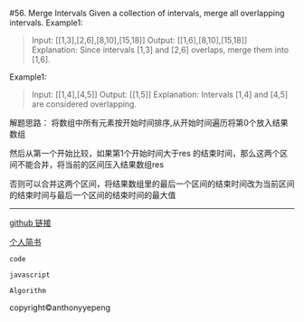 #56. Merge Intervals
Given a collection of intervals, merge all overlapping intervals.
Example1:

>Input: [[1,3],[2,6],[8,10],[15,18]]
Output: [[1,6],[8,10],[15,18]]
Explanation: Since intervals [1,3] and [2,6] overlaps, merge them into [1,6].

Example1:

>Input: [[1,4],[4,5]]
Output: [[1,5]]
Explanation: Intervals [1,4] and [4,5] are considered overlapping.

解题思路：
将数组中所有元素按开始时间排序,从开始时间遍历将第0个放入结果数组

然后从第一个开始比较，如果第1个开始时间大于res 的结束时间，那么这两个区间不能合并，将当前的区间压入结果数组res

否则可以合并这两个区间，将结果数组里的最后一个区间的结束时间改为当前区间的结束时间与最后一个区间的结束时间的最大值


***

<a href="https://github.com/anthonyyepeng/leetcode">github 链接</a><br/>

<a href="https://www.jianshu.com/u/98e0133e333e">个人简书</a><br/>

`code `<br/>

`javascript`<br/>

`Algorithm`<br/>

copyright&copy;anthonyyepeng
